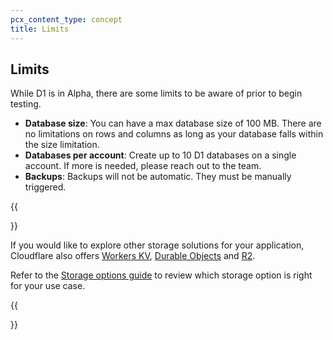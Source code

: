 ```yaml
---
pcx_content_type: concept
title: Limits
---
```


## Limits

While D1 is in Alpha, there are some limits to be aware of prior to begin testing.

* **Database size**: You can have a max database size of 100 MB. There are no limitations on rows and columns as long as your database falls within the size limitation.
* **Databases per account**: Create up to 10 D1 databases on a single account. If more is needed, please reach out to the team.
* **Backups**: Backups will not be automatic. They must be manually triggered.

{{<Aside type="note">}}

If you would like to explore other storage solutions for your application, Cloudflare also offers [Workers KV](https://developers.cloudflare.com/workers/runtime-apis/kv/), [Durable Objects](https://developers.cloudflare.com/workers/runtime-apis/durable-objects/) and [R2](https://developers.cloudflare.com/r2/get-started/). 

Refer to the [Storage options guide](/workers/platform/storage-objects/) to review which storage option is right for your use case.

{{</Aside>}}